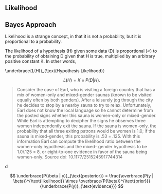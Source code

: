## Likelihood

## Bayes Approach


Likelihood is a strange concept, in that it is not a probability, but it is proportional to a probability. 

The likelihood of a hypothesis (H) given some data (D) is proportional ($\propto$) to the probability of obtaining D given that H is true, multiplied by an arbitrary positive constant K. In other words, 

\underbrace{L(H)}_{\text{Hypothesis Likelihood}}

$$
L(H) = K \times P (D|H).
$$

> Consider the case of Earl, who is visiting a foreign country that has a mix of women-only and mixed-gender saunas (known to be visited equally often by both genders). After a leisurely jog through the city he decides to stop by a nearby sauna to try to relax. Unfortunately, Earl does not know the local language so he cannot determine from the posted signs whether this sauna is women-only or mixed-gender. While Earl is attempting to decipher the signs he observes three women independently exit the sauna. If the sauna is women-only, the probability that all three exiting patrons would be women is 1.0; if the sauna is mixed-gender, this probability is .53 = .125. With this information Earl can compute the likelihood ratio between the women-only hypothesis and the mixed- gender hypothesis to be 1.0/.125 = 8, or eight-to-one evidence in favor of the sauna being women-only. Source doi: 10.1177/2515245917744314

d

$$
\underbrace{P(\beta | y)}_{\text{posterior}} = \frac{\overbrace{P(y | \beta)}^{\text{likelihood}} \times \overbrace{P(\beta)}^{\text{prior}}}{\underbrace{P(y)}_{\text{evidence}}}
$$

